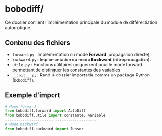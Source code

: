 # bobodiff/

Ce dossier contient l’implémentation principale du module de différentiation automatique.

## Contenu des fichiers

- `forward.py` : Implémentation du mode **Forward** (propagation directe).
- `backward.py` : Implémentation du mode **Backward** (rétropropagation).
- `utile.py` : Fonctions utilitaires uniquement pour le mode forward permettant de distinguer les constantes des variables
- `__init__.py` : Rend le dossier importable comme un package Python (`bobodiff`).

## Exemple d'import

```python
# Mode forward
from bobodiff.forward import AutoDiff 
from bobodiff.utile import constante, variable
------------------------------------------
# Mode backward
from bobodiff.backward import Tensor
